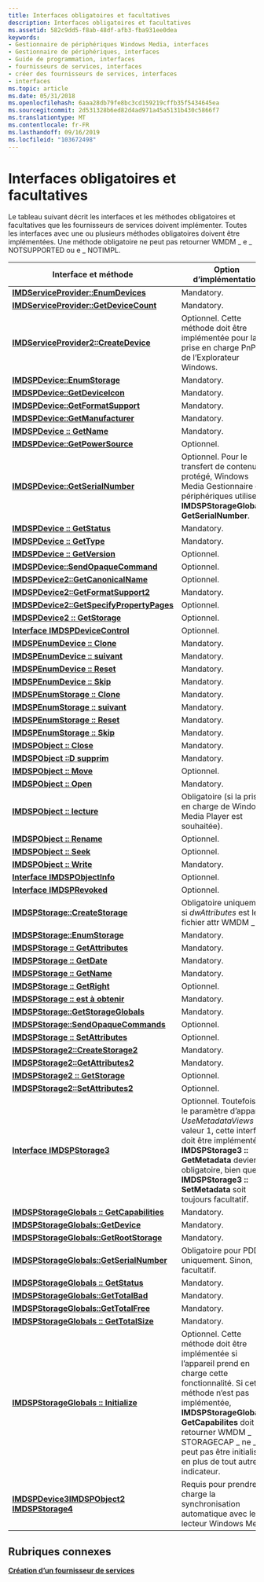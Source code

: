 ```yaml
---
title: Interfaces obligatoires et facultatives
description: Interfaces obligatoires et facultatives
ms.assetid: 582c9dd5-f8ab-48df-afb3-fba931ee0dea
keywords:
- Gestionnaire de périphériques Windows Media, interfaces
- Gestionnaire de périphériques, interfaces
- Guide de programmation, interfaces
- fournisseurs de services, interfaces
- créer des fournisseurs de services, interfaces
- interfaces
ms.topic: article
ms.date: 05/31/2018
ms.openlocfilehash: 6aaa28db79fe8bc3cd159219cffb35f5434645ea
ms.sourcegitcommit: 2d531328b6ed82d4ad971a45a5131b430c5866f7
ms.translationtype: MT
ms.contentlocale: fr-FR
ms.lasthandoff: 09/16/2019
ms.locfileid: "103672498"
---
```

# <a name="mandatory-and-optional-interfaces"></a>Interfaces obligatoires et facultatives

Le tableau suivant décrit les interfaces et les méthodes obligatoires et facultatives que les fournisseurs de services doivent implémenter. Toutes les interfaces avec une ou plusieurs méthodes obligatoires doivent être implémentées. Une méthode obligatoire ne peut pas retourner WMDM \_ e \_ NOTSUPPORTED ou e \_ NOTIMPL.



| Interface et méthode                                                                                                                  | Option d’implémentation                                                                                                                                                                                                                              |
|---------------------------------------------------------------------------------------------------------------------------------------|----------------------------------------------------------------------------------------------------------------------------------------------------------------------------------------------------------------------------------------------------|
| [**IMDServiceProvider::EnumDevices**](/windows/desktop/api/mswmdm/nf-mswmdm-imdserviceprovider-enumdevices)                                                             | Mandatory.                                                                                                                                                                                                                                         |
| [**IMDServiceProvider::GetDeviceCount**](/windows/desktop/api/mswmdm/nf-mswmdm-imdserviceprovider-getdevicecount)                                                       | Mandatory.                                                                                                                                                                                                                                         |
| [**IMDServiceProvider2::CreateDevice**](/windows/desktop/api/mswmdm/nf-mswmdm-imdserviceprovider2-createdevice)                                                         | Optionnel. Cette méthode doit être implémentée pour la prise en charge PnP et de l’Explorateur Windows.                                                                                                                                                                    |
| [**IMDSPDevice::EnumStorage**](/windows/desktop/api/mswmdm/nf-mswmdm-imdspdevice-enumstorage)                                                                           | Mandatory.                                                                                                                                                                                                                                         |
| [**IMDSPDevice::GetDeviceIcon**](/windows/desktop/api/mswmdm/nf-mswmdm-imdspdevice-getdeviceicon)                                                                       | Mandatory.                                                                                                                                                                                                                                         |
| [**IMDSPDevice::GetFormatSupport**](/windows/desktop/api/mswmdm/nf-mswmdm-imdspdevice-getformatsupport)                                                                 | Mandatory.                                                                                                                                                                                                                                         |
| [**IMDSPDevice::GetManufacturer**](/windows/desktop/api/mswmdm/nf-mswmdm-imdspdevice-getmanufacturer)                                                                   | Mandatory.                                                                                                                                                                                                                                         |
| [**IMDSPDevice :: GetName**](/windows/desktop/api/mswmdm/nf-mswmdm-imdspdevice-getname)                                                                                   | Mandatory.                                                                                                                                                                                                                                         |
| [**IMDSPDevice::GetPowerSource**](/windows/desktop/api/mswmdm/nf-mswmdm-imdspdevice-getpowersource)                                                                     | Optionnel.                                                                                                                                                                                                                                          |
| [**IMDSPDevice::GetSerialNumber**](/windows/desktop/api/mswmdm/nf-mswmdm-imdspdevice-getserialnumber)                                                                   | Optionnel. Pour le transfert de contenu protégé, Windows Media Gestionnaire de périphériques utilise **IMDSPStorageGlobals :: GetSerialNumber**.                                                                                                                              |
| [**IMDSPDevice :: GetStatus**](/windows/desktop/api/mswmdm/nf-mswmdm-imdspdevice-getstatus)                                                                               | Mandatory.                                                                                                                                                                                                                                         |
| [**IMDSPDevice :: GetType**](/windows/desktop/api/mswmdm/nf-mswmdm-imdspdevice-gettype)                                                                                   | Mandatory.                                                                                                                                                                                                                                         |
| [**IMDSPDevice :: GetVersion**](/windows/desktop/api/mswmdm/nf-mswmdm-imdspdevice-getversion)                                                                             | Optionnel.                                                                                                                                                                                                                                          |
| [**IMDSPDevice::SendOpaqueCommand**](/windows/desktop/api/mswmdm/nf-mswmdm-imdspdevice-sendopaquecommand)                                                               | Optionnel.                                                                                                                                                                                                                                          |
| [**IMDSPDevice2::GetCanonicalName**](/windows/desktop/api/mswmdm/nf-mswmdm-imdspdevice2-getcanonicalname)                                                               | Optionnel.                                                                                                                                                                                                                                          |
| [**IMDSPDevice2::GetFormatSupport2**](/windows/desktop/api/mswmdm/nf-mswmdm-imdspdevice2-getformatsupport2)                                                             | Mandatory.                                                                                                                                                                                                                                         |
| [**IMDSPDevice2::GetSpecifyPropertyPages**](/windows/desktop/api/mswmdm/nf-mswmdm-imdspdevice2-getspecifypropertypages)                                                 | Optionnel.                                                                                                                                                                                                                                          |
| [**IMDSPDevice2 :: GetStorage**](/windows/desktop/api/mswmdm/nf-mswmdm-imdspdevice2-getstorage)                                                                           | Optionnel.                                                                                                                                                                                                                                          |
| [**Interface IMDSPDeviceControl**](/windows/desktop/api/mswmdm/nn-mswmdm-imdspdevicecontrol)                                                                            | Optionnel.                                                                                                                                                                                                                                          |
| [**IMDSPEnumDevice :: Clone**](/windows/desktop/api/mswmdm/nf-mswmdm-imdspenumdevice-clone)                                                                               | Mandatory.                                                                                                                                                                                                                                         |
| [**IMDSPEnumDevice :: suivant**](/windows/desktop/api/mswmdm/nf-mswmdm-imdspenumdevice-next)                                                                                 | Mandatory.                                                                                                                                                                                                                                         |
| [**IMDSPEnumDevice :: Reset**](/windows/desktop/api/mswmdm/nf-mswmdm-imdspenumdevice-reset)                                                                               | Mandatory.                                                                                                                                                                                                                                         |
| [**IMDSPEnumDevice :: Skip**](/windows/desktop/api/mswmdm/nf-mswmdm-imdspenumdevice-skip)                                                                                 | Mandatory.                                                                                                                                                                                                                                         |
| [**IMDSPEnumStorage :: Clone**](/windows/desktop/api/mswmdm/nf-mswmdm-imdspenumstorage-clone)                                                                             | Mandatory.                                                                                                                                                                                                                                         |
| [**IMDSPEnumStorage :: suivant**](/windows/desktop/api/mswmdm/nf-mswmdm-imdspenumstorage-next)                                                                               | Mandatory.                                                                                                                                                                                                                                         |
| [**IMDSPEnumStorage :: Reset**](/windows/desktop/api/mswmdm/nf-mswmdm-imdspenumstorage-reset)                                                                             | Mandatory.                                                                                                                                                                                                                                         |
| [**IMDSPEnumStorage :: Skip**](/windows/desktop/api/mswmdm/nf-mswmdm-imdspenumstorage-skip)                                                                               | Mandatory.                                                                                                                                                                                                                                         |
| [**IMDSPObject :: Close**](/windows/desktop/api/mswmdm/nf-mswmdm-imdspobject-close)                                                                                       | Mandatory.                                                                                                                                                                                                                                         |
| [**IMDSPObject ::D supprim**](/windows/desktop/api/mswmdm/nf-mswmdm-imdspobject-delete)                                                                                     | Mandatory.                                                                                                                                                                                                                                         |
| [**IMDSPObject :: Move**](/windows/desktop/api/mswmdm/nf-mswmdm-imdspobject-move)                                                                                         | Optionnel.                                                                                                                                                                                                                                          |
| [**IMDSPObject :: Open**](/windows/desktop/api/mswmdm/nf-mswmdm-imdspobject-open)                                                                                         | Mandatory.                                                                                                                                                                                                                                         |
| [**IMDSPObject :: lecture**](/windows/desktop/api/mswmdm/nf-mswmdm-imdspobject-read)                                                                                         | Obligatoire (si la prise en charge de Windows Media Player est souhaitée).                                                                                                                                                                                            |
| [**IMDSPObject :: Rename**](/windows/desktop/api/mswmdm/nf-mswmdm-imdspobject-rename)                                                                                     | Optionnel.                                                                                                                                                                                                                                          |
| [**IMDSPObject :: Seek**](/windows/desktop/api/mswmdm/nf-mswmdm-imdspobject-seek)                                                                                         | Optionnel.                                                                                                                                                                                                                                          |
| [**IMDSPObject :: Write**](/windows/desktop/api/mswmdm/nf-mswmdm-imdspobject-write)                                                                                       | Mandatory.                                                                                                                                                                                                                                         |
| [**Interface IMDSPObjectInfo**](/windows/desktop/api/mswmdm/nn-mswmdm-imdspobjectinfo)                                                                                  | Optionnel.                                                                                                                                                                                                                                          |
| [**Interface IMDSPRevoked**](/windows/desktop/api/mswmdm/nn-mswmdm-imdsprevoked)                                                                                        | Optionnel.                                                                                                                                                                                                                                          |
| [**IMDSPStorage::CreateStorage**](/windows/desktop/api/mswmdm/nf-mswmdm-imdspstorage-createstorage)                                                                     | Obligatoire uniquement si *dwAttributes* est le \_ \_ fichier attr WMDM \_ .                                                                                                                                                                                        |
| [**IMDSPStorage::EnumStorage**](/windows/desktop/api/mswmdm/nf-mswmdm-imdspstorage-enumstorage)                                                                         | Mandatory.                                                                                                                                                                                                                                         |
| [**IMDSPStorage :: GetAttributes**](/windows/desktop/api/mswmdm/nf-mswmdm-imdspstorage-getattributes)                                                                     | Mandatory.                                                                                                                                                                                                                                         |
| [**IMDSPStorage :: GetDate**](/windows/desktop/api/mswmdm/nf-mswmdm-imdspstorage-getdate)                                                                                 | Mandatory.                                                                                                                                                                                                                                         |
| [**IMDSPStorage :: GetName**](/windows/desktop/api/mswmdm/nf-mswmdm-imdspstorage-getname)                                                                                 | Mandatory.                                                                                                                                                                                                                                         |
| [**IMDSPStorage :: GetRight**](/windows/desktop/api/mswmdm/nf-mswmdm-imdspstorage-getrights)                                                                             | Optionnel.                                                                                                                                                                                                                                          |
| [**IMDSPStorage :: est à obtenir**](/windows/desktop/api/mswmdm/nf-mswmdm-imdspstorage-getsize)                                                                                 | Mandatory.                                                                                                                                                                                                                                         |
| [**IMDSPStorage::GetStorageGlobals**](/windows/desktop/api/mswmdm/nf-mswmdm-imdspstorage-getstorageglobals)                                                             | Mandatory.                                                                                                                                                                                                                                         |
| [**IMDSPStorage::SendOpaqueCommands**](/windows/desktop/api/mswmdm/nf-mswmdm-imdspstorage-sendopaquecommand)                                                           | Optionnel.                                                                                                                                                                                                                                          |
| [**IMDSPStorage :: SetAttributes**](/windows/desktop/api/mswmdm/nf-mswmdm-imdspstorage-setattributes)                                                                     | Optionnel.                                                                                                                                                                                                                                          |
| [**IMDSPStorage2::CreateStorage2**](/windows/desktop/api/mswmdm/nf-mswmdm-imdspstorage2-createstorage2)                                                                 | Mandatory.                                                                                                                                                                                                                                         |
| [**IMDSPStorage2::GetAttributes2**](/windows/desktop/api/mswmdm/nf-mswmdm-imdspstorage2-getattributes2)                                                                 | Mandatory.                                                                                                                                                                                                                                         |
| [**IMDSPStorage2 :: GetStorage**](/windows/desktop/api/mswmdm/nf-mswmdm-imdspstorage2-getstorage)                                                                         | Optionnel.                                                                                                                                                                                                                                          |
| [**IMDSPStorage2::SetAttributes2**](/windows/desktop/api/mswmdm/nf-mswmdm-imdspstorage2-setattributes2)                                                                 | Optionnel.                                                                                                                                                                                                                                          |
| [**Interface IMDSPStorage3**](/windows/desktop/api/mswmdm/nn-mswmdm-imdspstorage3)                                                                                      | Optionnel. Toutefois, si le paramètre d’appareil *UseMetadataViews* a la valeur 1, cette interface doit être implémentée et **IMDSPStorage3 :: GetMetadata** devient obligatoire, bien que **IMDSPStorage3 :: SetMetadata** soit toujours facultatif.                    |
| [**IMDSPStorageGlobals :: GetCapabilities**](/windows/desktop/api/mswmdm/nf-mswmdm-imdspstorageglobals-getcapabilities)                                                   | Mandatory.                                                                                                                                                                                                                                         |
| [**IMDSPStorageGlobals::GetDevice**](/windows/desktop/api/mswmdm/nf-mswmdm-imdspstorageglobals-getdevice)                                                               | Mandatory.                                                                                                                                                                                                                                         |
| [**IMDSPStorageGlobals::GetRootStorage**](/windows/desktop/api/mswmdm/nf-mswmdm-imdspstorageglobals-getrootstorage)                                                     | Mandatory.                                                                                                                                                                                                                                         |
| [**IMDSPStorageGlobals::GetSerialNumber**](/windows/desktop/api/mswmdm/nf-mswmdm-imdspstorageglobals-getserialnumber)                                                   | Obligatoire pour PDDRM uniquement. Sinon, facultatif.                                                                                                                                                                                                      |
| [**IMDSPStorageGlobals :: GetStatus**](/windows/desktop/api/mswmdm/nf-mswmdm-imdspstorageglobals-getstatus)                                                               | Mandatory.                                                                                                                                                                                                                                         |
| [**IMDSPStorageGlobals::GetTotalBad**](/windows/desktop/api/mswmdm/nf-mswmdm-imdspstorageglobals-gettotalbad)                                                           | Mandatory.                                                                                                                                                                                                                                         |
| [**IMDSPStorageGlobals::GetTotalFree**](/windows/desktop/api/mswmdm/nf-mswmdm-imdspstorageglobals-gettotalfree)                                                         | Mandatory.                                                                                                                                                                                                                                         |
| [**IMDSPStorageGlobals :: GetTotalSize**](/windows/desktop/api/mswmdm/nf-mswmdm-imdspstorageglobals-gettotalsize)                                                         | Mandatory.                                                                                                                                                                                                                                         |
| [**IMDSPStorageGlobals :: Initialize**](/windows/desktop/api/mswmdm/nf-mswmdm-imdspstorageglobals-initialize)                                                             | Optionnel. Cette méthode doit être implémentée si l’appareil prend en charge cette fonctionnalité. Si cette méthode n’est pas implémentée, **IMDSPStorageGlobals :: GetCapabilites** doit retourner WMDM \_ STORAGECAP \_ ne \_ peut pas être initialisé en plus de tout autre indicateur. |
| [**IMDSPDevice3**](/windows/desktop/api/mswmdm/nn-mswmdm-imdspdevice3)[**IMDSPObject2**](/windows/desktop/api/mswmdm/nn-mswmdm-imdspobject2)<br/> [**IMDSPStorage4**](/windows/desktop/api/mswmdm/nn-mswmdm-imdspstorage4)<br/> | Requis pour prendre en charge la synchronisation automatique avec le lecteur Windows Media                                                                                                                                                                            |



 

## <a name="related-topics"></a>Rubriques connexes

<dl> <dt>

[**Création d’un fournisseur de services**](creating-a-service-provider.md)
</dt> </dl>

 

 






